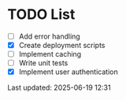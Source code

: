 # TODO List

- [ ] Add error handling
- [x] Create deployment scripts
- [ ] Implement caching
- [ ] Write unit tests
- [x] Implement user authentication

Last updated: 2025-06-19 12:31
